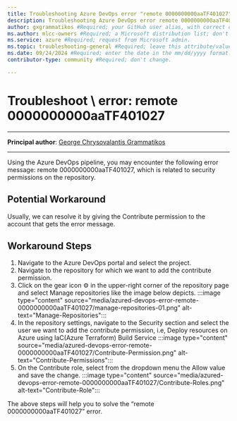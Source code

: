 ```yaml
---
title: Troubleshooting Azure DevOps error "remote 0000000000aaTF401027" #Required; this page title is displayed in search results; Always include the word "troubleshoot" in this line. 
description: Troubleshooting Azure DevOps error remote 0000000000aaTF401027 #Required; this article description is displayed in search results.
author: gxgrammatikos #Required; your GitHub user alias, with correct capitalization.
ms.author: mlcc-owners #Required; a Microsoft distribution list; don't change. 
ms.service: azure #Required; request from Microsoft admin. 
ms.topic: troubleshooting-general #Required; leave this attribute/value as-is.
ms.date: 09/24/2024 #Required; enter the date in the mm/dd/yyyy format.
contributor-type: community #Required; don't change.

---
```


# Troubleshoot \ error: remote 0000000000aaTF401027

---

**Principal author**: [George Chrysovalantis Grammatikos](/users/georgechrysovalantisgrammatikos-8518/)

---

Using the Azure DevOps pipeline, you may encounter the following error message: remote 0000000000aaTF401027, which is related to security permissions on the repository.

## Potential Workaround

Usually, we can resolve it by giving the Contribute permission to the account that gets the error message.

## Workaround Steps

1. Navigate to the Azure DevOps portal and select the project.
2. Navigate to the repository for which we want to add the contribute permission.
3. Click on the gear icon ⚙️ in the upper-right corner of the repository page and select Manage repositories like the image below depicts.
:::image type="content" source="media/azured-devops-error-remote-0000000000aaTF401027/manage-repositories-01.png" alt-text="Manage-Repositories":::
4. In the repository settings, navigate to the Security section and select the user we want to add the contribute permission, i.e, Deploy resources on Azure using IaC(Azure Terraform) Build Service
:::image type="content" source="media/azured-devops-error-remote-0000000000aaTF401027/Contribute-Permission.png" alt-text="Contribute-Permissions":::
5. On the Contribute role, select from the dropdown menu the Allow value and save the change.
:::image type="content" source="media/azured-devops-error-remote-0000000000aaTF401027/Contribute-Roles.png" alt-text="Contribute-Role":::

The above steps will help you to solve the “remote 0000000000aaTF401027” error.
